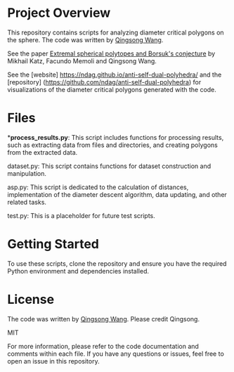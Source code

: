 # Project Overview

This repository contains scripts for analyzing diameter critical polygons on the sphere. 
The code was written by [Qingsong Wang](https://www.qingsong-wang.org/). 

See the paper [Extremal spherical polytopes and Borsuk's conjecture](https://arxiv.org/pdf/2301.13076.pdf) by Mikhail Katz, Facundo Memoli and Qingsong Wang.

See the [website] https://ndag.github.io/anti-self-dual-polyhedra/ and the [repository] (https://github.com/ndag/anti-self-dual-polyhedra) for visualizations of the diameter critical polygons generated with the code. 

# Files

***process_results.py**: This script includes functions for processing results, such as extracting data from files and directories, and creating polygons from the extracted data.

dataset.py: This script contains functions for dataset construction and manipulation.

asp.py: This script is dedicated to the calculation of distances, implementation of the diameter descent algorithm, data updating, and other related tasks.

test.py: This is a placeholder for future test scripts.



# Getting Started

To use these scripts, clone the repository and ensure you have the required Python environment and dependencies installed.

# License

The code was written by [Qingsong Wang](https://www.qingsong-wang.org/). Please credit Qingsong.

MIT

For more information, please refer to the code documentation and comments within each file. If you have any questions or issues, feel free to open an issue in this repository.
